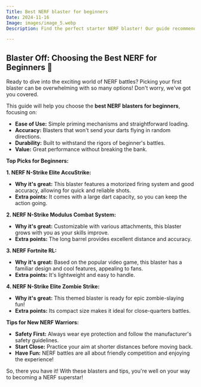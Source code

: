 ```yaml
---
Title: Best NERF blaster for beginners
Date: 2024-11-16
Image: images/image_5.webp
Description: Find the perfect starter NERF blaster! Our guide recommends top picks for beginners, covering accuracy, power, and fun.  Blast your way into the action.  

---
```


##  Blaster Off: Choosing the Best NERF for Beginners 🎯

Ready to dive into the exciting world of NERF battles? Picking your first blaster can be overwhelming with so many options!  Don't worry, we've got you covered. 

This guide will help you choose the **best NERF blasters for beginners**, focusing on:

* **Ease of Use:**  Simple priming mechanisms and straightforward loading.
* **Accuracy:**  Blasters that won't send your darts flying in random directions.
* **Durability:**  Built to withstand the rigors of beginner's battles.
* **Value:**  Great performance without breaking the bank.


**Top Picks for Beginners:**

**1. NERF N-Strike Elite AccuStrike:** 

* **Why it's great:**  This blaster features a motorized firing system and good accuracy, allowing for quick and reliable shots.
* **Extra points:**  It comes with a large dart capacity, so you can keep the action going.

**2. NERF N-Strike Modulus Combat System:**

* **Why it's great:** Customizable with various attachments, this blaster grows with you as your skills improve.
* **Extra points:**  The long barrel provides excellent distance and accuracy.

**3. NERF Fortnite RL:**

* **Why it's great:**  Based on the popular video game, this blaster has a familiar design and cool features, appealing to fans.
* **Extra points:**  It's lightweight and easy to handle.

**4. NERF N-Strike Elite Zombie Strike:**

* **Why it's great:**  This themed blaster is ready for epic zombie-slaying fun!
* **Extra points:**  Its compact size makes it ideal for close-quarters battles.

 **Tips for New NERF Warriors:**

* **Safety First:**  Always wear eye protection and follow the manufacturer's safety guidelines.
* **Start Close:** Practice your aim at shorter distances before moving back.
* **Have Fun:**  NERF battles are all about friendly competition and enjoying the experience!




So, there you have it! With these blasters and tips, you're well on your way to becoming a NERF superstar!  


 
